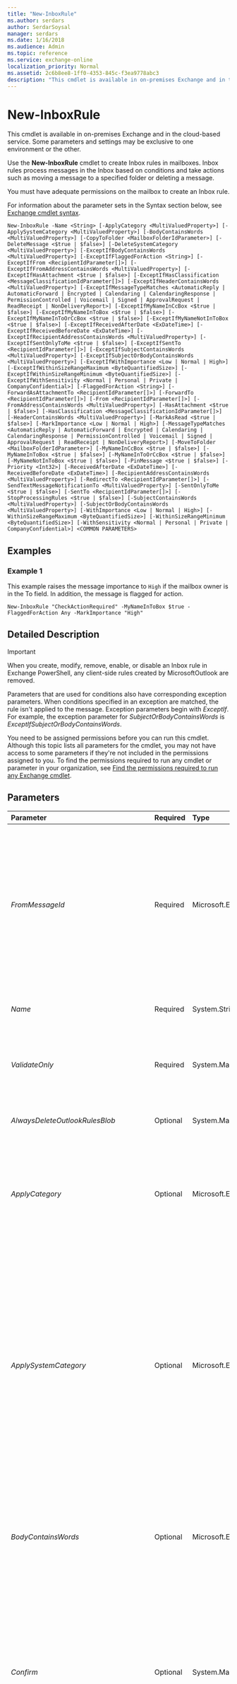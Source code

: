 ```yaml
---
title: "New-InboxRule"
ms.author: serdars
author: SerdarSoysal
manager: serdars
ms.date: 1/16/2018
ms.audience: Admin
ms.topic: reference
ms.service: exchange-online
localization_priority: Normal
ms.assetid: 2c6b8ee8-1ff0-4353-845c-f3ea9778abc3
description: "This cmdlet is available in on-premises Exchange and in the cloud-based service. Some parameters and settings may be exclusive to one environment or the other."
---
```


# New-InboxRule

This cmdlet is available in on-premises Exchange and in the cloud-based service. Some parameters and settings may be exclusive to one environment or the other. 
  
Use the **New-InboxRule** cmdlet to create Inbox rules in mailboxes. Inbox rules process messages in the Inbox based on conditions and take actions such as moving a message to a specified folder or deleting a message.
  
You must have adequate permissions on the mailbox to create an Inbox rule.
  
For information about the parameter sets in the Syntax section below, see [Exchange cmdlet syntax](https://technet.microsoft.com/library/bb123552.aspx). 
  
```
New-InboxRule -Name <String> [-ApplyCategory <MultiValuedProperty>] [-ApplySystemCategory <MultiValuedProperty>] [-BodyContainsWords <MultiValuedProperty>] [-CopyToFolder <MailboxFolderIdParameter>] [-DeleteMessage <$true | $false>] [-DeleteSystemCategory <MultiValuedProperty>] [-ExceptIfBodyContainsWords <MultiValuedProperty>] [-ExceptIfFlaggedForAction <String>] [-ExceptIfFrom <RecipientIdParameter[]>] [-ExceptIfFromAddressContainsWords <MultiValuedProperty>] [-ExceptIfHasAttachment <$true | $false>] [-ExceptIfHasClassification <MessageClassificationIdParameter[]>] [-ExceptIfHeaderContainsWords <MultiValuedProperty>] [-ExceptIfMessageTypeMatches <AutomaticReply | AutomaticForward | Encrypted | Calendaring | CalendaringResponse | PermissionControlled | Voicemail | Signed | ApprovalRequest | ReadReceipt | NonDeliveryReport>] [-ExceptIfMyNameInCcBox <$true | $false>] [-ExceptIfMyNameInToBox <$true | $false>] [-ExceptIfMyNameInToOrCcBox <$true | $false>] [-ExceptIfMyNameNotInToBox <$true | $false>] [-ExceptIfReceivedAfterDate <ExDateTime>] [-ExceptIfReceivedBeforeDate <ExDateTime>] [-ExceptIfRecipientAddressContainsWords <MultiValuedProperty>] [-ExceptIfSentOnlyToMe <$true | $false>] [-ExceptIfSentTo <RecipientIdParameter[]>] [-ExceptIfSubjectContainsWords <MultiValuedProperty>] [-ExceptIfSubjectOrBodyContainsWords <MultiValuedProperty>] [-ExceptIfWithImportance <Low | Normal | High>] [-ExceptIfWithinSizeRangeMaximum <ByteQuantifiedSize>] [-ExceptIfWithinSizeRangeMinimum <ByteQuantifiedSize>] [-ExceptIfWithSensitivity <Normal | Personal | Private | CompanyConfidential>] [-FlaggedForAction <String>] [-ForwardAsAttachmentTo <RecipientIdParameter[]>] [-ForwardTo <RecipientIdParameter[]>] [-From <RecipientIdParameter[]>] [-FromAddressContainsWords <MultiValuedProperty>] [-HasAttachment <$true | $false>] [-HasClassification <MessageClassificationIdParameter[]>] [-HeaderContainsWords <MultiValuedProperty>] [-MarkAsRead <$true | $false>] [-MarkImportance <Low | Normal | High>] [-MessageTypeMatches <AutomaticReply | AutomaticForward | Encrypted | Calendaring | CalendaringResponse | PermissionControlled | Voicemail | Signed | ApprovalRequest | ReadReceipt | NonDeliveryReport>] [-MoveToFolder <MailboxFolderIdParameter>] [-MyNameInCcBox <$true | $false>] [-MyNameInToBox <$true | $false>] [-MyNameInToOrCcBox <$true | $false>] [-MyNameNotInToBox <$true | $false>] [-PinMessage <$true | $false>] [-Priority <Int32>] [-ReceivedAfterDate <ExDateTime>] [-ReceivedBeforeDate <ExDateTime>] [-RecipientAddressContainsWords <MultiValuedProperty>] [-RedirectTo <RecipientIdParameter[]>] [-SendTextMessageNotificationTo <MultiValuedProperty>] [-SentOnlyToMe <$true | $false>] [-SentTo <RecipientIdParameter[]>] [-StopProcessingRules <$true | $false>] [-SubjectContainsWords <MultiValuedProperty>] [-SubjectOrBodyContainsWords <MultiValuedProperty>] [-WithImportance <Low | Normal | High>] [-WithinSizeRangeMaximum <ByteQuantifiedSize>] [-WithinSizeRangeMinimum <ByteQuantifiedSize>] [-WithSensitivity <Normal | Personal | Private | CompanyConfidential>] <COMMON PARAMETERS>

```

## Examples
<a name="Examples"> </a>

### Example 1

This example raises the message importance to  `High` if the mailbox owner is in the To field. In addition, the message is flagged for action.
  
```
New-InboxRule "CheckActionRequired" -MyNameInToBox $true -FlaggedForAction Any -MarkImportance "High"
```

## Detailed Description
<a name="DetailedDescription"> </a>

> [!IMPORTANT]
> When you create, modify, remove, enable, or disable an Inbox rule in Exchange PowerShell, any client-side rules created by MicrosoftOutlook are removed. 
  
Parameters that are used for conditions also have corresponding exception parameters. When conditions specified in an exception are matched, the rule isn't applied to the message. Exception parameters begin with  _ExceptIf_. For example, the exception parameter for  _SubjectOrBodyContainsWords_ is _ExceptIfSubjectOrBodyContainsWords_.
  
You need to be assigned permissions before you can run this cmdlet. Although this topic lists all parameters for the cmdlet, you may not have access to some parameters if they're not included in the permissions assigned to you. To find the permissions required to run any cmdlet or parameter in your organization, see [Find the permissions required to run any Exchange cmdlet](https://technet.microsoft.com/library/mt432940.aspx).
  
## Parameters
<a name="DetailedDescription"> </a>

|**Parameter**|**Required**|**Type**|**Description**|
|:-----|:-----|:-----|:-----|
| _FromMessageId_ <br/> |Required  <br/> |Microsoft.Exchange.Configuration.Tasks.MailboxStoreObjectIdParameter  <br/> | The _FromMessageId_ parameter specifies the message that's used to create the Inbox rule. The rule is based on the properties of the message. You identify the message by its Base64-encoded **StoreObjectId** property value. For example: <br/>  MailboxId\StoreObjectId <br/>  StoreObjectId <br/>  When you use this parameter to create an Inbox rule, the following message properties are used in the rule: <br/> **Subject**: The message subject is added to the **SubjectContainsWords** condition. <br/> **From**: The message sender is added to the **From** condition. <br/> **To** and **Cc**: Recipients in the To and Cc fields are added to the **SentTo** condition. <br/> |
| _Name_ <br/> |Required  <br/> |System.String  <br/> |The  _Name_ parameter specifies the name of the Inbox rule. The maximum length is 64 characters. If the value contains spaces, enclose the value in quotation marks ("). <br/> |
| _ValidateOnly_ <br/> |Required  <br/> |System.Management.Automation.SwitchParameter  <br/> |The  _ValidateOnly_ switch tells the cmdlet to evaluate the conditions and requirements necessary to perform the operation and then reports whether the operation will succeed or fail. No changes are made when the _ValidateOnly_ switch is used. <br/> |
| _AlwaysDeleteOutlookRulesBlob_ <br/> |Optional  <br/> |System.Management.Automation.SwitchParameter  <br/> |The  _AlwaysDeleteOutlookRulesBlob_ parameter suppresses a warning that end users or administrators get if they use Outlook Web App or Windows PowerShell to modify Inbox rules. <br/> |
| _ApplyCategory_ <br/> |Optional  <br/> |Microsoft.Exchange.Data.MultiValuedProperty  <br/> |The  _ApplyCategory_ parameter specifies an action for the Inbox rule that applies the specified category to messages. A valid value is any text value that you want to define as a category. You can specify multiple categories separated by commas. If the value contains spaces, enclose the value in quotation marks ("). <br/> The categories that you specify for this parameter are defined in the mailbox (they aren't shared between mailboxes).  <br/> |
| _ApplySystemCategory_ <br/> |Optional  <br/> |Microsoft.Exchange.Data.MultiValuedProperty  <br/> | The _ApplySystemCategory_parameter specifies an action for the Inbox rule that applies the specified system category to messages. System categories are available to all mailboxes in the organization. Valid values are:  <br/>  `NotDefined` <br/>  `Bills` <br/>  `Document` <br/>  `DocumentPlus` <br/>  `Event` <br/>  `Family` <br/>  `File` <br/>  `Flight` <br/>  `FromContact` <br/>  `Important` <br/>  `LiveView` <br/>  `Lodging` <br/>  `MailingList` <br/>  `Newsletter` <br/>  `Photo` <br/>  `Purchase` <br/>  `RentalCar` <br/>  `RestaurantReservation` <br/>  `RetiredPromotion` <br/>  `ShippingNotification` <br/>  `Shopping` <br/>  `SocialUpdate` <br/>  `Travel` <br/>  `Video` <br/>  You can specify multiple values separated by commas. <br/> |
| _BodyContainsWords_ <br/> |Optional  <br/> |Microsoft.Exchange.Data.MultiValuedProperty  <br/> |The  _BodyContainsWords_ parameter specifies a condition for the Inbox rule that looks for the specified words or phrases in the body of messages. <br/> If the phrase contains spaces, you need to enclose the value in quotation marks. You can specify multiple values separated by commas.  <br/> The corresponding exception parameter to this condition is  _ExceptIfBodyContainsWords_.  <br/> |
| _Confirm_ <br/> |Optional  <br/> |System.Management.Automation.SwitchParameter  <br/> | The _Confirm_ switch specifies whether to show or hide the confirmation prompt. How this switch affects the cmdlet depends on if the cmdlet requires confirmation before proceeding. <br/>  Destructive cmdlets (for example, **Remove-\*** cmdlets) have a built-in pause that forces you to acknowledge the command before proceeding. For these cmdlets, you can skip the confirmation prompt by using this exact syntax: `-Confirm:$false`.  <br/>  Most other cmdlets (for example, **New-\*** and **Set-\*** cmdlets) don't have a built-in pause. For these cmdlets, specifying the _Confirm_ switch without a value introduces a pause that forces you acknowledge the command before proceeding. <br/> |
| _CopyToFolder_ <br/> |Optional  <br/> |Microsoft.Exchange.Configuration.Tasks.MailboxFolderIdParameter  <br/> |The  _CopyToFolder_ parameter specifies an action for the Inbox rule that copies messages to the specified mailbox folder. You can specify the existing folder by name, or by the store object ID and a path string (for example, `\Inbox\Personal`).  <br/> |
| _DeleteMessage_ <br/> |Optional  <br/> |System.Boolean  <br/> | The _DeleteMessage_ parameter specifies an action for the Inbox rule that sends messages to the Deleted Items folder. Valid values are: <br/>  `$true`: Messages that match the conditions of the rule are moved to the Deleted Items folder.  <br/>  `$false`: The action isn't used.  <br/> |
| _DeleteSystemCategory_ <br/> |Optional  <br/> |Microsoft.Exchange.Data.MultiValuedProperty  <br/> | The _DeleteSystemCategory_ parameter specifies an action for the Inbox rule that deletes the specified system category from messages. System categories are available to all mailboxes in the organization. Valid values are: <br/>  `NotDefined` <br/>  `Bills` <br/>  `Document` <br/>  `DocumentPlus` <br/>  `Event` <br/>  `Family` <br/>  `File` <br/>  `Flight` <br/>  `FromContact` <br/>  `Important` <br/>  `LiveView` <br/>  `Lodging` <br/>  `MailingList` <br/>  `Newsletter` <br/>  `Photo` <br/>  `Purchase` <br/>  `RentalCar` <br/>  `RestaurantReservation` <br/>  `RetiredPromotion` <br/>  `ShippingNotification` <br/>  `Shopping` <br/>  `SocialUpdate` <br/>  `Travel` <br/>  `Video` <br/>  You can specify multiple values separated by commas. <br/> |
| _DomainController_ <br/> |Optional  <br/> |Microsoft.Exchange.Data.Fqdn  <br/> |This parameter is available only in on-premises Exchange.  <br/> The  _DomainController_ parameter specifies the domain controller that's used by this cmdlet to read data from or write data to Active Directory. You identify the domain controller by its fully qualified domain name (FQDN). For example, `dc01.contoso.com`.  <br/> |
| _ExceptIfBodyContainsWords_ <br/> |Optional  <br/> |Microsoft.Exchange.Data.MultiValuedProperty  <br/> |The  _ExceptIfBodyContainsWords_ parameter specifies an exception for the Inbox rule that looks for the specified words or phrases in the body of messages. <br/> If the phrase contains spaces, you need to enclose the value in quotation marks. You can specify multiple values separated by commas.  <br/> The corresponding condition parameter to this exception is  _BodyContainsWords_.  <br/> |
| _ExceptIfFlaggedForAction_ <br/> |Optional  <br/> |System.String  <br/> | The _ExceptIfFlaggedForAction_ parameter specifies an exception for the Inbox rule that looks messages with the specified message flag. Valid values are: <br/>  `Any` <br/>  `Call` <br/>  `DoNotForward` <br/>  `FollowUp` <br/>  `ForYourInformation` <br/>  `Forward` <br/>  `NoResponseNecessary` <br/>  `Read` <br/>  `Reply` <br/>  `ReplyToAll` <br/>  `Review` <br/>  The corresponding condition parameter to this exception is _FlaggedForAction_.  <br/> |
| _ExceptIfFrom_ <br/> |Optional  <br/> |Microsoft.Exchange.Configuration.Tasks.RecipientIdParameter[]  <br/> | The _ExceptIfFrom_ parameter specifies an exception for the Inbox rule that looks for the specified sender in messages. You can use any value that uniquely identifies the sender. For example: <br/>  For example: <br/>  Name <br/>  Display name <br/>  Alias <br/>  Distinguished name (DN) <br/>  Canonical DN <br/>  Email address <br/>  GUID <br/>  You can specify multiple senders separated by commas <br/>  The corresponding condition parameter to this exception is _From_.  <br/> |
| _ExceptIfFromAddressContainsWords_ <br/> |Optional  <br/> |Microsoft.Exchange.Data.MultiValuedProperty  <br/> |The  _ExceptIfFromAddressContainsWords_ parameter specifies an exception for the Inbox rule that looks for messages where the specified words are in the sender's email address. <br/> You can specify multiple values separated by commas.  <br/> The corresponding condition parameter to this exception is  _FromAddressContainsWords_.  <br/> |
| _ExceptIfFromSubscription_ <br/> |Optional  <br/> |Microsoft.Exchange.Transport.Sync.Common.Subscription.AggregationSubscriptionIdentity[]  <br/> |This parameter is available only in the cloud-based service.  <br/> The  _ExceptIfFromSubscription_ parameter specifies an exception for the Inbox rule that looks for messages received from subscriptions (for example, POP or IMAP subscriptions). You can identify the subscription by using the **Get-Subscription** cmdlet. <br/> The corresponding condition parameter to this exception is  _FromSubscription_.  <br/> |
| _ExceptIfHasAttachment_ <br/> |Optional  <br/> |System.Boolean  <br/> | The _ExceptIfHasAttachment_ parameter specifies an exception for the Inbox rule that looks for messages with attachments. Valid values are: <br/>  `$true`: The rule action isn't applied to messages that have attachments.  <br/>  `$false`: The exception isn't used.  <br/>  The corresponding condition parameter to this exception is _HasAttachment_.  <br/> |
| _ExceptIfHasClassification_ <br/> |Optional  <br/> |Microsoft.Exchange.Configuration.Tasks.MessageClassificationIdParameter[]  <br/> |The  _ExceptIfHasClassification_ parameter specifies an exception for the Inbox rule that looks for messages with the specified message classification. You can find message classifications by using the **Get-MessageClassification** cmdlet. You can specify multiple message classifications separated by commas. <br/> The corresponding condition parameter to this exception is  _HasClassification_.  <br/> |
| _ExceptIfHeaderContainsWords_ <br/> |Optional  <br/> |Microsoft.Exchange.Data.MultiValuedProperty  <br/> |The  _HeaderContainsWords_ parameter specifies an exception for the Inbox rule that looks for the specified words or phrases in the header fields of messages. <br/> If the phrase contains spaces, you need to enclose the value in quotation marks. You can specify multiple values separated by commas.  <br/> The corresponding condition parameter to this exception is  _HeaderContainsWords_.  <br/> |
| _ExceptIfMessageTypeMatches_ <br/> |Optional  <br/> |Microsoft.Exchange.Data.Storage.InboxRuleMessageType  <br/> | The _ExceptIfMessageTypeMatches_ parameter specifies an exception for the Inbox rule that looks for messages of the specified type. Valid values are: <br/>  `AutomaticReply` <br/>  `AutomaticForward` <br/>  `Encrypted` <br/>  `Calendaring` <br/>  `CalendaringResponse` <br/>  `PermissionControlled` <br/>  `Voicemail` <br/>  `Signed` <br/>  `ApprovalRequest` <br/>  `ReadReceipt` <br/>  `NonDeliveryReport` <br/>  The corresponding condition parameter to this exception is _MessageTypeMatches_.  <br/> |
| _ExceptIfMyNameInCcBox_ <br/> |Optional  <br/> |System.Boolean  <br/> | The _ExceptIfMyNameInCcBox_ parameter specifies an exception for the Inbox rule that looks for messages where the mailbox owner is in the Cc field. Valid values are: <br/>  `$true`: The rule action isn't applied to messages where the mailbox owner is in the Cc field.  <br/>  `$false`: The exception isn't used.  <br/>  The corresponding condition parameter to this exception is _MyNameInCcBox_.  <br/> |
| _ExceptIfMyNameInToBox_ <br/> |Optional  <br/> |System.Boolean  <br/> | The _ExceptIfMyNameInToBox_ parameter specifies an exception for the Inbox rule that looks for messages where the mailbox owner is in the To field. Valid values are: <br/>  `$true`: The rule action isn't applied to messages where the mailbox owner is in the To field.  <br/>  `$false`: The exception isn't used.  <br/>  The corresponding condition parameter to this exception is _MyNameInToBox_.  <br/> |
| _ExceptIfMyNameInToOrCcBox_ <br/> |Optional  <br/> |System.Boolean  <br/> | The _ExceptIfMyNameInToOrCcBox_ parameter specifies an exception for the Inbox rule that looks for messages where the mailbox owner is in the To or Cc fields Valid values are. <br/>  `$true`: The rule action isn't applied to messages where the mailbox owner is in the To or Cc fields.  <br/>  `$false`: The exception isn't used.  <br/>  The corresponding condition parameter to this exception is _MyNameInToOrCcBox_.  <br/> |
| _ExceptIfMyNameNotInToBox_ <br/> |Optional  <br/> |System.Boolean  <br/> | The _ExceptIfMyNameNotInToBox_ parameter specifies an exception for the Inbox rule that looks for messages where the mailbox owner isn't in the To field. Valid values are: <br/>  `$true`: The rule action isn't applied to messages where the mailbox owner isn't in the To field.  <br/>  `$false`: The exception isn't used.  <br/>  The corresponding condition parameter to this exception is _MyNameNotInToBox_.  <br/> |
| _ExceptIfReceivedAfterDate_ <br/> |Optional  <br/> |Microsoft.Exchange.ExchangeSystem.ExDateTime  <br/> |The  _ExceptIfReceivedAfterDate_ parameter specifies an exception for the Inbox rule that looks for messages received after the specified date. <br/> Use the short date format that's defined in the **Regional Options** settings on the computer where you're running the command. For example, if the computer is configured to use the short date format _mm_/ _dd_/ _yyyy_, enter 09/01/2015 to specify September 1, 2015. You can enter the date only, or you can enter the date and time of day. If you enter the date and time of day, enclose the value in quotation marks ("), for example,"09/01/2015 5:00 PM".  <br/> The corresponding condition parameter to this exception is  _ReceivedAfterDate_.  <br/> |
| _ExceptIfReceivedBeforeDate_ <br/> |Optional  <br/> |Microsoft.Exchange.ExchangeSystem.ExDateTime  <br/> |The  _ExceptIfReceivedBeforeDate_ parameter specifies an exception for the Inbox rule that looks for messages received before the specified date. <br/> Use the short date format that's defined in the **Regional Options** settings on the computer where you're running the command. For example, if the computer is configured to use the short date format _mm_/ _dd_/ _yyyy_, enter 09/01/2015 to specify September 1, 2015. You can enter the date only, or you can enter the date and time of day. If you enter the date and time of day, enclose the value in quotation marks ("), for example,"09/01/2015 5:00 PM".  <br/> The corresponding condition parameter to this exception is  _ReceivedBeforeDate_.  <br/> |
| _ExceptIfRecipientAddressContainsWords_ <br/> |Optional  <br/> |Microsoft.Exchange.Data.MultiValuedProperty  <br/> |The  _ExceptIfRecipientAddressContainsWords_ parameter specifies an exception for the Inbox rule that looks for messages where the specified words are in recipient email addresses. <br/> You can specify multiple values separated by commas.  <br/> The corresponding condition parameter to this exception is  _RecipientAddressContainsWords_.  <br/> |
| _ExceptIfSentOnlyToMe_ <br/> |Optional  <br/> |System.Boolean  <br/> | The _ExceptIfSentOnlyToMe_ parameter specifies an exception for the Inbox rule that looks for messages where the only recipient is the mailbox owner. Valid values are: <br/>  `$true`: The rule action isn't applied to messages where the mailbox owner is the only recipient.  <br/>  `$false`: The exception isn't used.  <br/>  The corresponding condition parameter to this exception is _SentOnlyToMe_.  <br/> |
| _ExceptIfSentTo_ <br/> |Optional  <br/> |Microsoft.Exchange.Configuration.Tasks.RecipientIdParameter[]  <br/> | The _ExceptIfSentTo_ parameter specifies an exception that looks for recipients in messages. You can use any value that uniquely identifies the recipient. For example: <br/>  Name <br/>  Distinguished name (DN) <br/>  Display name <br/>  Email address <br/>  GUID <br/>  To enter multiple values, use the following syntax: `<value1>,<value2>,...<valueX>`. If the values contain spaces or otherwise require quotation marks, use the following syntax:  `"<value1>","<value2>",..."<valueX>"`.  <br/>  The corresponding condition parameter to this exception is _SentTo_.  <br/> |
| _ExceptIfSubjectContainsWords_ <br/> |Optional  <br/> |Microsoft.Exchange.Data.MultiValuedProperty  <br/> |The  _ExceptIfSubjectContainsWords_ parameter specifies an exception for the Inbox rule that looks for the specified words or phrases in the Subject field of messages. <br/> If the phrase contains spaces, you need to enclose the value in quotation marks. You can specify multiple values separated by commas.  <br/> The corresponding condition parameter to this exception is  _SubjectContainsWords_.  <br/> |
| _ExceptIfSubjectOrBodyContainsWords_ <br/> |Optional  <br/> |Microsoft.Exchange.Data.MultiValuedProperty  <br/> |The  _ExceptIfSubjectOrBodyContainsWords_ parameter specifies an exception for the Inbox rule that looks for the specified words or phrases in the Subject field or body of messages. <br/> If the phrase contains spaces, you need to enclose the value in quotation marks. You can specify multiple values separated by commas.  <br/> The corresponding condition parameter to this exception is  _ExceptIfSubjectOrBodyContainsWords_.  <br/> |
| _ExceptIfWithImportance_ <br/> |Optional  <br/> |Microsoft.Exchange.Data.Storage.Importance  <br/> | The _ExceptIfWithImportance_ parameter specifies an exception for the Inbox rule that looks for messages with the specified importance level. Valid values are: <br/>  `High` <br/>  `Normal` <br/>  `Low` <br/>  The corresponding condition parameter to this exception is _WithImportance_.  <br/> |
| _ExceptIfWithinSizeRangeMaximum_ <br/> |Optional  <br/> |Microsoft.Exchange.Data.ByteQuantifiedSize  <br/> | The _ExceptIfWithinSizeRangeMaximum_ parameter specifies part of an exception for the Inbox rule that looks for messages that smaller than specified maximum size. <br/>  When you enter a value, qualify the value with one of the following units: <br/>  `B` (bytes) <br/>  `KB` (kilobytes) <br/>  `MB` (megabytes) <br/>  `GB` (gigabytes) <br/>  `TB` (terabytes) <br/>  Unqualified values are typically treated as bytes, but small values may be rounded up to the nearest kilobyte. <br/>  You need to use this parameter with the _ExceptIfWithinSizeRangeMainimum_ parameter, and the value of this parameter must be greater than the value of _ExceptIfWithinSizeRangeMinimum_.  <br/>  The corresponding condition parameter to this exception is _WithinSizeRangeMaximum_.  <br/> |
| _ExceptIfWithinSizeRangeMinimum_ <br/> |Optional  <br/> |Microsoft.Exchange.Data.ByteQuantifiedSize  <br/> | The _ExceptIfWithinSizeRangeMinimum_ parameter specifies part of an exception for the Inbox rule that looks for messages that are larger than the specified minimum size. <br/>  When you enter a value, qualify the value with one of the following units: <br/>  `B` (bytes) <br/>  `KB` (kilobytes) <br/>  `MB` (megabytes) <br/>  `GB` (gigabytes) <br/>  `TB` (terabytes) <br/>  Unqualified values are typically treated as bytes, but small values may be rounded up to the nearest kilobyte. <br/>  You need to use this parameter with the _ExceptIfWithinSizeRangeMaximum_ parameter, and the value of this parameter must be less than the value of _ExceptIfWithinSizeRangeMaximum_.  <br/>  The corresponding condition parameter to this exception is _WithinSizeRangeMinimum_.  <br/> |
| _ExceptIfWithSensitivity_ <br/> |Optional  <br/> |Microsoft.Exchange.Data.Storage.Sensitivity  <br/> | The _ExceptIfWithSensitivity_ parameter specifies an exception for the Inbox rule that looks for messages with the specified sensitivity level. Valid values are: <br/>  `Normal` <br/>  `Personal` <br/>  `Private` <br/>  `CompanyConfidential` <br/>  The corresponding condition parameter to this exception is _WithSensitivity_.  <br/> |
| _FlaggedForAction_ <br/> |Optional  <br/> |System.String  <br/> | The _FlaggedForAction_ parameter specifies a condition for the Inbox rule that looks for messages with the specified message flag. Valid values are: <br/>  `Any` <br/>  `Call` <br/>  `DoNotForward` <br/>  `FollowUp` <br/>  `ForYourInformation` <br/>  `Forward` <br/>  `NoResponseNecessary` <br/>  `Read` <br/>  `Reply` <br/>  `ReplyToAll` <br/>  `Review` <br/> |
| _Force_ <br/> |Optional  <br/> |System.Management.Automation.SwitchParameter  <br/> |The  _Force_ switch specifies whether to suppress warning or confirmation messages. You can use this switch to run tasks programmatically where prompting for administrative input is inappropriate. You don't need to specify a value with this switch. <br/> A confirmation prompt warns you if the mailbox contains rules that were created by Outlook, because any client-side rules will be removed by the actions of this cmdlet.  <br/> |
| _ForwardAsAttachmentTo_ <br/> |Optional  <br/> |Microsoft.Exchange.Configuration.Tasks.RecipientIdParameter[]  <br/> | The _ForwardAsAttachmentTo_ parameter specifies an action for the Inbox rule that forwards the message to the specified recipient as an attachment. You can use any value that uniquely identifies the recipient. <br/>  For example: <br/>  Name <br/>  Display name <br/>  Alias <br/>  Distinguished name (DN) <br/>  Canonical DN <br/>  Email address <br/>  GUID <br/>  You can specify multiple recipients separated by commas. <br/> |
| _ForwardTo_ <br/> |Optional  <br/> |Microsoft.Exchange.Configuration.Tasks.RecipientIdParameter[]  <br/> | The _ForwardTo_ parameter specifies an action for the Inbox rule that forwards the message to the specified recipient. You can use any value that uniquely identifies the recipient. <br/>  For example: <br/>  Name <br/>  Display name <br/>  Alias <br/>  Distinguished name (DN) <br/>  Canonical DN <br/>  Email address <br/>  GUID <br/>  You can specify multiple recipients separated by commas. <br/> |
| _From_ <br/> |Optional  <br/> |Microsoft.Exchange.Configuration.Tasks.RecipientIdParameter[]  <br/> | The _From_ parameter specifies a condition for the Inbox rule that looks for the specified sender in messages. You can use any value that uniquely identifies the sender. <br/>  For example: <br/>  Name <br/>  Display name <br/>  Alias <br/>  Distinguished name (DN) <br/>  Canonical DN <br/>  Email address <br/>  GUID <br/>  You can specify multiple senders separated by commas. <br/>  The corresponding exception parameter to this condition is _ExceptIfFrom_.  <br/> |
| _FromAddressContainsWords_ <br/> |Optional  <br/> |Microsoft.Exchange.Data.MultiValuedProperty  <br/> |The  _FromAddressContainsWords_ parameter specifies a condition for the Inbox rule that looks for messages where the specified words are in the sender's email address. <br/> You can specify multiple values separated by commas.  <br/> The corresponding exception parameter to this condition is  _ExceptIfFromAddressContainsWords_.  <br/> |
| _FromSubscription_ <br/> |Optional  <br/> |Microsoft.Exchange.Transport.Sync.Common.Subscription.AggregationSubscriptionIdentity[]  <br/> |This parameter is available only in the cloud-based service.  <br/> The  _FromSubscription_ parameter specifies a condition for the Inbox rule that looks for messages received from subscriptions (for example, POP or IMAP subscriptions). You can identify the subscription by using the **Get-Subscription** cmdlet. <br/> The corresponding exception parameter to this condition is  _ExceptIfFromSubscription_.  <br/> |
| _HasAttachment_ <br/> |Optional  <br/> |System.Boolean  <br/> | The _HasAttachment_ parameter specifies a condition for the Inbox rule that looks for messages with attachments. Valid values are: <br/>  `$true`: The rule action is applied to messages that have attachments.  <br/>  `$false`: The condition isn't used.  <br/>  The corresponding exception parameter to this condition is _ExceptIfHasAttachment_.  <br/> |
| _HasClassification_ <br/> |Optional  <br/> |Microsoft.Exchange.Configuration.Tasks.MessageClassificationIdParameter[]  <br/> |The  _HasClassification_ parameter specifies a condition for the Inbox rule that looks for messages with the specified message classification. You can find message classifications by using the **Get-MessageClassification** cmdlet. You can specify multiple message classifications separated by commas. <br/> The corresponding exception parameter to this condition is  _ExceptIfHasClassification_.  <br/> |
| _HeaderContainsWords_ <br/> |Optional  <br/> |Microsoft.Exchange.Data.MultiValuedProperty  <br/> |The  _HeaderContainsWords_ parameter specifies a condition for the Inbox rule that looks for the specified words or phrases in the header fields of messages. <br/> If the phrase contains spaces, you need to enclose the value in quotation marks. You can specify multiple values separated by commas.  <br/> The corresponding exception parameter to this condition is  _ExceptIfHeaderContainsWords_.  <br/> |
| _Mailbox_ <br/> |Optional  <br/> |Microsoft.Exchange.Configuration.Tasks.MailboxIdParameter  <br/> | The _Mailbox_ parameter specifies the mailbox that contains the Inbox rule. You can use any value that uniquely identifies the mailbox. <br/>  For example: <br/>  Name <br/>  Display name <br/>  Alias <br/>  Distinguished name (DN) <br/>  Canonical DN <br/>  _\<domain name\>_\ _\<account name\>_ <br/>  Email address <br/>  GUID <br/> **LegacyExchangeDN** <br/> **SamAccountName** <br/>  User ID or user principal name (UPN) <br/> |
| _MarkAsRead_ <br/> |Optional  <br/> |System.Boolean  <br/> | The _MarkAsRead_ parameter specifies an action for the Inbox rule that marks messages as read. Valid values are: <br/>  `$true`: Messages that match the conditions of the rule are marked as read.  <br/>  `$false`: The action isn't used.  <br/> |
| _MarkImportance_ <br/> |Optional  <br/> |Microsoft.Exchange.Data.Storage.Importance  <br/> | The _MarkImportance_ parameter specifies an action for the Inbox rule that marks messages with the specified importance flag. Valid values are: <br/>  `Low` <br/>  `Normal` <br/>  `High` <br/> |
| _MessageTypeMatches_ <br/> |Optional  <br/> |Microsoft.Exchange.Data.Storage.InboxRuleMessageType  <br/> | The _MessageTypeMatches_ parameter specifies a condition for the Inbox rule that looks for messages of the specified type. Valid values are: <br/>  `AutomaticReply` <br/>  `AutomaticForward` <br/>  `Encrypted` <br/>  `Calendaring` <br/>  `CalendaringResponse` <br/>  `PermissionControlled` <br/>  `Voicemail` <br/>  `Signed` <br/>  `ApprovalRequest` <br/>  `ReadReceipt` <br/>  `NonDeliveryReport` <br/>  The corresponding exception parameter to this condition is _ExceptIfMessageTypeMatches_.  <br/> |
| _MoveToFolder_ <br/> |Optional  <br/> |Microsoft.Exchange.Configuration.Tasks.MailboxFolderIdParameter  <br/> |The  _MoveToFolder_ parameter specifies an action for the Inbox rule that moves messages to the specified mailbox folder. You can specify the existing folder by name, or by the store object ID and a path string (for example, `\Inbox\Personal`).  <br/> |
| _MyNameInCcBox_ <br/> |Optional  <br/> |System.Boolean  <br/> | The _MyNameInCcBox_ parameter specifies a condition for the Inbox rule that looks for messages where the mailbox owner is in the Cc field. Valid values are: <br/>  `$true`: The rule action is applied to messages where the mailbox owner is in the Cc field.  <br/>  `$false`: The condition isn't used.  <br/>  The corresponding exception parameter to this condition is _ExceptIfMyNameInCcBox_.  <br/> |
| _MyNameInToBox_ <br/> |Optional  <br/> |System.Boolean  <br/> | The _MyNameInToBox_ parameter specifies a condition for the Inbox rule that looks for messages where the mailbox owner is in the To field. Valid values are: <br/>  `$true`: The rule action is applied to messages where the mailbox owner is in the To field.  <br/>  `$false`: The condition isn't used.  <br/>  The corresponding exception parameter to this condition is _ExceptIfMyNameInToBox_.  <br/> |
| _MyNameInToOrCcBox_ <br/> |Optional  <br/> |System.Boolean  <br/> | The _MyNameInToOrCcBox_ parameter specifies a condition for the Inbox rule that looks for messages where the mailbox owner is in the To or Cc fields Valid values are. <br/>  `$true`: The rule action is applied to messages where the mailbox owner is in the To or Cc fields.  <br/>  `$false`: The condition isn't used.  <br/>  The corresponding exception parameter to this condition is _ExceptIfMyNameInToOrCcBox_.  <br/> |
| _MyNameNotInToBox_ <br/> |Optional  <br/> |System.Boolean  <br/> | The _MyNameNotInToBox_ parameter specifies a condition for the Inbox rule that looks for messages where the mailbox owner isn't in the To field. Valid values are: <br/>  `$true`: The rule action is applied to messages where the mailbox owner isn't in the To field.  <br/>  `$false`: The condition isn't used.  <br/>  The corresponding exception parameter to this condition is _ExceptIfMyNameNotInToBox_.  <br/> |
| _PinMessage_ <br/> |Optional  <br/> |System.Boolean  <br/> | The _PinMessage_ parameter specifies an action for the Inbox rule that pins messages to the top of the Inbox. Valid values are: <br/>  `$true`: Message that match the conditions of the rule are pinned to the top of the Inbox.  <br/>  `$false`: The action isn't used.  <br/> |
| _Priority_ <br/> |Optional  <br/> |System.Int32  <br/> |The  _Priority_ parameter specifies a priority for the Inbox rule that determines the order of rule processing. A lower integer value indicates a higher priority, <br/> |
| _ReceivedAfterDate_ <br/> |Optional  <br/> |Microsoft.Exchange.ExchangeSystem.ExDateTime  <br/> |The  _ReceivedAfterDate_ parameter specifies a condition for the Inbox rule that looks for messages received after the specified date. <br/> Use the short date format that's defined in the **Regional Options** settings on the computer where you're running the command. For example, if the computer is configured to use the short date format _mm_/ _dd_/ _yyyy_, enter 09/01/2015 to specify September 1, 2015. You can enter the date only, or you can enter the date and time of day. If you enter the date and time of day, enclose the value in quotation marks ("), for example,"09/01/2015 5:00 PM".  <br/> The corresponding exception parameter to this condition is  _ExceptIfReceivedAfterDate_.  <br/> |
| _ReceivedBeforeDate_ <br/> |Optional  <br/> |Microsoft.Exchange.ExchangeSystem.ExDateTime  <br/> |The  _ReceivedBeforeDate_ parameter specifies a condition for the Inbox rule that looks for messages received before the specified date. <br/> Use the short date format that's defined in the **Regional Options** settings on the computer where you're running the command. For example, if the computer is configured to use the short date format _mm_/ _dd_/ _yyyy_, enter 09/01/2015 to specify September 1, 2015. You can enter the date only, or you can enter the date and time of day. If you enter the date and time of day, enclose the value in quotation marks ("), for example,"09/01/2015 5:00 PM".  <br/> The corresponding exception parameter to this condition is  _ExceptIfReceivedBeforeDate_.  <br/> |
| _RecipientAddressContainsWords_ <br/> |Optional  <br/> |Microsoft.Exchange.Data.MultiValuedProperty  <br/> |The  _RecipientAddressContainsWords_ parameter specifies a condition for the Inbox rule that looks for messages where the specified words are in recipient email addresses. <br/> You can specify multiple values separated by commas.  <br/> The corresponding exception parameter to this condition is  _ExceptIfRecipientAddressContainsWords_.  <br/> |
| _RedirectTo_ <br/> |Optional  <br/> |Microsoft.Exchange.Configuration.Tasks.RecipientIdParameter[]  <br/> | The _RedirectTo_ parameter specifies an action for the Inbox rule that recdirects the message to the specified recipient. You can use any value that uniquely identifies the recipient. <br/>  For example: <br/>  Name <br/>  Display name <br/>  Distinguished name (DN) <br/>  Canonical DN <br/>  GUID <br/>  You can specify multiple recipients separated by commas. <br/> |
| _SendTextMessageNotificationTo_ <br/> |Optional  <br/> |Microsoft.Exchange.Data.MultiValuedProperty  <br/> |The  _SendTextMessageNotificationTo_ parameter specifies an action for the Inbox rule that send a text message notification to the specified telephone number. <br/> You can specify multiple values separated by commas.  <br/> |
| _SentOnlyToMe_ <br/> |Optional  <br/> |System.Boolean  <br/> | The _SentOnlyToMe_ parameter specifies a condition for the Inbox rule that looks for messages where the only recipient is the mailbox owner. Valid values are: <br/>  `$true`: The rule action is applied to messages where the mailbox owner is the only recipient.  <br/>  `$false`: The condition isn't used.  <br/>  The corresponding exception parameter to this condition is _ExceptIfSentOnlyToMe_.  <br/> |
| _SentTo_ <br/> |Optional  <br/> |Microsoft.Exchange.Configuration.Tasks.RecipientIdParameter[]  <br/> | The _SentTo_ parameter specifies a condition for the Inbox rule that looks for messages with the specified recipients. You can use any value that uniquely identifies the recipient. <br/>  For example: <br/>  Name <br/>  Display name <br/>  Distinguished name (DN) <br/>  Canonical DN <br/>  GUID <br/>  You can specify multiple recipients separated by commas. <br/>  The corresponding exception parameter to this condition is _ExceptIfSentTo_.  <br/> |
| _StopProcessingRules_ <br/> |Optional  <br/> |System.Boolean  <br/> | The _StopProcessingRules_ parameter specifies an action for the Inbox rule that stops processing additional rules if the conditions of this Inbox rule are met. Valid values are:If set to `$true`, the  _StopProcessingRules_ parameter instructs Exchange to stop processing additional rules if the conditions of this Inbox rule are met. <br/>  `$true`: Stop processing more rules.  <br/>  `$false`: The action isn't used (continue processing more rules after this one).  <br/> |
| _SubjectContainsWords_ <br/> |Optional  <br/> |Microsoft.Exchange.Data.MultiValuedProperty  <br/> |The  _SubjectContainsWords_ parameter specifies a condition for the Inbox rule that looks for the specified words or phrases in the Subject field of messages. <br/> If the phrase contains spaces, you need to enclose the value in quotation marks. You can specify multiple values separated by commas.  <br/> The corresponding exception parameter to this condition is  _ExceptIfSubjectContainsWords_.  <br/> |
| _SubjectOrBodyContainsWords_ <br/> |Optional  <br/> |Microsoft.Exchange.Data.MultiValuedProperty  <br/> |The  _SubjectOrBodyContainsWords_ parameter specifies a condition for the Inbox rule that looks for the specified words or phrases in the Subject field or body of messages. <br/> If the phrase contains spaces, you need to enclose the value in quotation marks. You can specify multiple values separated by commas.  <br/> The corresponding exception parameter to this condition is  _ExceptIfSubjectOrBodyContainsWords_.  <br/> |
| _WhatIf_ <br/> |Optional  <br/> |System.Management.Automation.SwitchParameter  <br/> |The  _WhatIf_ switch simulates the actions of the command. You can use this switch to view the changes that would occur without actually applying those changes. You don't need to specify a value with this switch. <br/> |
| _WithImportance_ <br/> |Optional  <br/> |Microsoft.Exchange.Data.Storage.Importance  <br/> | The _WithImportance_ parameter specifies a condition for the Inbox rule that looks for messages with the specified importance level. Valid values are: <br/>  `High` <br/>  `Normal` <br/>  `Low` <br/>  The corresponding exception parameter to this condition is _ExceptIfWithImportance_.  <br/> |
| _WithinSizeRangeMaximum_ <br/> |Optional  <br/> |Microsoft.Exchange.Data.ByteQuantifiedSize  <br/> | The _WithinSizeRangeMaximum_ parameter specifies part of a condition for the Inbox rule that looks for messages that are smaller than specified maximum size. <br/>  When you enter a value, qualify the value with one of the following units: <br/>  `B` (bytes) <br/>  `KB` (kilobytes) <br/>  `MB` (megabytes) <br/>  `GB` (gigabytes) <br/>  `TB` (terabytes) <br/>  Unqualified values are typically treated as bytes, but small values may be rounded up to the nearest kilobyte. <br/>  You need to use this parameter with the _WithinSizeRangeMinimum_ parameter, and the value of this parameter must be greater than the value of _WithinSizeRangeMinimum_.  <br/>  The corresponding exception parameter to this condition is _ExceptIfWithinSizeRangeMaximum_.  <br/> |
| _WithinSizeRangeMinimum_ <br/> |Optional  <br/> |Microsoft.Exchange.Data.ByteQuantifiedSize  <br/> | The _WithinSizeRangeMinimum_ parameter specifies part of a condition for the Inbox rule that looks for messages that are larger than the specified minimum size. <br/>  When you enter a value, qualify the value with one of the following units: <br/>  `B` (bytes) <br/>  `KB` (kilobytes) <br/>  `MB` (megabytes) <br/>  `GB` (gigabytes) <br/>  `TB` (terabytes) <br/>  Unqualified values are typically treated as bytes, but small values may be rounded up to the nearest kilobyte. <br/>  You need to use this parameter with the _WithinSizeRangeMaximum_ parameter, and the value of this parameter must be less than the value of _WithinSizeRangeMaximum_.  <br/>  The corresponding exception parameter to this condition is _ExceptIfWithinSizeRangeMinimum_.  <br/> |
| _WithSensitivity_ <br/> |Optional  <br/> |Microsoft.Exchange.Data.Storage.Sensitivity  <br/> | The _WithSensitivity_ parameter specifies a condition for the Inbox rule that looks for messages with the specified sensitivity level. Valid values are: <br/>  `Normal` <br/>  `Personal` <br/>  `Private` <br/>  `CompanyConfidential` <br/>  The corresponding exception parameter to this condition is _ExceptIfWithSensitivity_.  <br/> |
   
## Input Types
<a name="InputTypes"> </a>

To see the input types that this cmdlet accepts, see [Cmdlet Input and Output Types](http://go.microsoft.com/fwlink/p/?linkId=616387). If the Input Type field for a cmdlet is blank, the cmdlet doesn't accept input data. 
  
## Return Types
<a name="ReturnTypes"> </a>

To see the return types, which are also known as output types, that this cmdlet accepts, see [Cmdlet Input and Output Types](http://go.microsoft.com/fwlink/p/?linkId=616387). If the Output Type field is blank, the cmdlet doesn't return data. 
  

